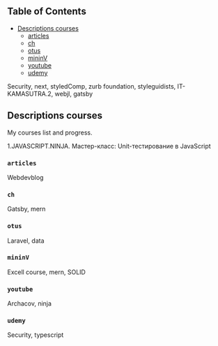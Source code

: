 ## Table of Contents

- [Descriptions courses](#descriptions-courses)
  - [articles](#articles)
  - [ch](#ch)
  - [otus](#motus)
  - [mininV](#mininV)
  - [youtube](#youtube)
  - [udemy](#udemy)

Security, next, styledComp, zurb foundation, styleguidists, IT-KAMASUTRA.2, webjl, gatsby
  
## Descriptions courses

My courses list and progress.

1.JAVASCRIPT.NINJA. Мастер-класс: Unit-тестирование в JavaScript

### `articles`

Webdevblog

### `ch`

Gatsby, mern

### `otus`

Laravel, data
  
### `mininV`

Excell course, mern, SOLID

### `youtube`

Archacov, ninja

### `udemy`

Security, typescript